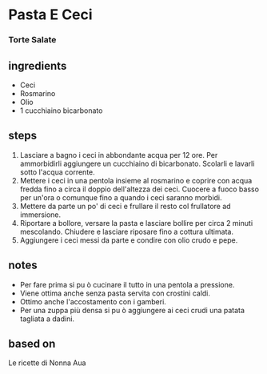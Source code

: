 



# Pasta E Ceci
  
### Torte Salate
## ingredients
  
* Ceci  
* Rosmarino  
* Olio  
* 1 cucchiaino bicarbonato
## steps
  
1. Lasciare a bagno i ceci in abbondante acqua per 12 ore. Per ammorbidirli aggiungere un cucchiaino di bicarbonato. Scolarli e lavarli sotto l'acqua corrente.  
1. Mettere i ceci in una pentola insieme al rosmarino e coprire con acqua fredda fino a circa il doppio dell'altezza dei ceci. Cuocere a fuoco basso per un'ora o comunque fino a quando i ceci saranno morbidi.  
1. Mettere da parte un po' di ceci e frullare il resto col frullatore ad immersione.  
1. Riportare a bollore, versare la pasta e lasciare bollire per circa 2 minuti mescolando. Chiudere e lasciare riposare fino a cottura ultimata.  
1. Aggiungere i ceci messi da parte e condire con olio crudo e pepe.
## notes
  
* Per fare prima si pu ò cucinare il tutto in una pentola a pressione.  
* Viene ottima anche senza pasta servita con crostini caldi.  
* Ottimo anche l'accostamento con i gamberi.  
* Per una zuppa più densa si pu ò aggiungere ai ceci crudi una patata tagliata a dadini.
## based on
  
Le ricette di Nonna Aua
